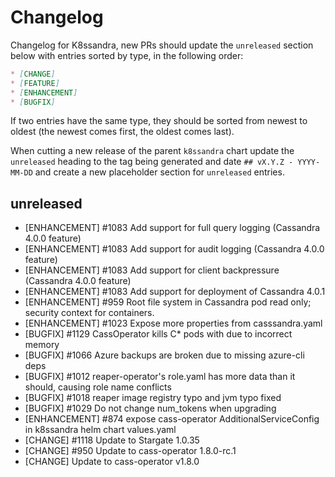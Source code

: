 # Changelog

Changelog for K8ssandra, new PRs should update the `unreleased` section below with entries sorted by type, in the 
following order:

```markdown
* [CHANGE]
* [FEATURE]
* [ENHANCEMENT]
* [BUGFIX]
```

If two entries have the same type, they should be sorted from newest to oldest (the newest comes first, the oldest comes 
last).

When cutting a new release of the parent `k8ssandra` chart update the `unreleased` heading to the tag being generated 
and date `## vX.Y.Z - YYYY-MM-DD` and create a new placeholder section for  `unreleased` entries.

## unreleased
* [ENHANCEMENT] #1083 Add support for full query logging (Cassandra 4.0.0 feature)
* [ENHANCEMENT] #1083 Add support for audit logging (Cassandra 4.0.0 feature)
* [ENHANCEMENT] #1083 Add support for client backpressure (Cassandra 4.0.0 feature)
* [ENHANCEMENT] #1083 Add support for deployment of Cassandra 4.0.1
* [ENHANCEMENT] #959 Root file system in Cassandra pod read only; security context for containers.
* [ENHANCEMENT] #1023 Expose more properties from casssandra.yaml
* [BUGFIX] #1129 CassOperator kills C* pods with due to incorrect memory
* [BUGFIX] #1066 Azure backups are broken due to missing azure-cli deps
* [BUGFIX] #1012 reaper-operator's role.yaml has more data than it should, causing role name conflicts
* [BUGFIX] #1018 reaper image registry typo and jvm typo fixed
* [BUGFIX] #1029 Do not change num_tokens when upgrading
* [ENHANCEMENT] #874 expose cass-operator AdditionalServiceConfig in k8ssandra helm chart values.yaml
* [CHANGE] #1118 Update to Stargate 1.0.35
* [CHANGE] #950 Update to cass-operator 1.8.0-rc.1
* [CHANGE] Update to cass-operator v1.8.0
